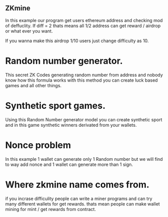 ## ZKmine

In this example our program get users ethereum address and checking mod of deffuclity.
If diff = 2 thats means all 1/2 address can get reward / airdrop or what ever you want.

If you wanna make this airdrop 1/10 users just change difficulty as 10.

# Random number generator.

This secret ZK Codes generating random number from address and nobody know how this formula works with this method you can create luck based games and all other things.

# Synthetic sport games.

Using this Random Number generator model you can create synthetic sport and in this game synthetic winners derivated from your wallets.


# Nonce problem

In this example 1 wallet can generate only 1 Random number but we will find to way add nonce and 1 wallet can generate more than 1 sign.

# Where zkmine name comes from.

if you incrase difficulity people can write a miner programs and can try many different wallets for get rewards. thats mean people can make wallet mining for mint / get rewards from contract.


